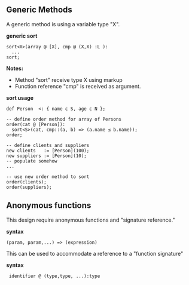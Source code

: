 ## Generic Methods

A generic method is using a variable type "X". 

**generic sort**

```
sort<X>(array @ [X], cmp @ (X,X) :L ):
  ...
sort;
```

**Notes:**

* Method "sort" receive type X using markup <X> 
* Function reference "cmp" is received as argument.

**sort usage**

```
def Person  <: { name ε S, age ε N };

-- define order method for array of Persons
order(cat @ [Person]):
  sort<S>(cat, cmp::(a, b) => (a.name ≤ b.name));
order;

-- define clients and suppliers
new clients   := [Person](100);
new suppliers := [Person](10);
-- populate somehow
...

-- use new order method to sort
order(clients);
order(suppliers);
```

## Anonymous functions

This design require anonymous functions and "signature reference."

**syntax**
```
(param, param,...) => (expression)
```

This can be used to accommodate a reference to a "function signature"

**syntax**
```
 identifier @ (type,type, ...):type
```

